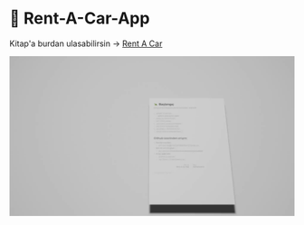 # 🚗 Rent-A-Car-App

Kitap'a burdan ulasabilirsin -> [Rent A Car](https://msdsn.gitbook.io/rent-a-car-app)

![GitBook](gitbook.webp)


